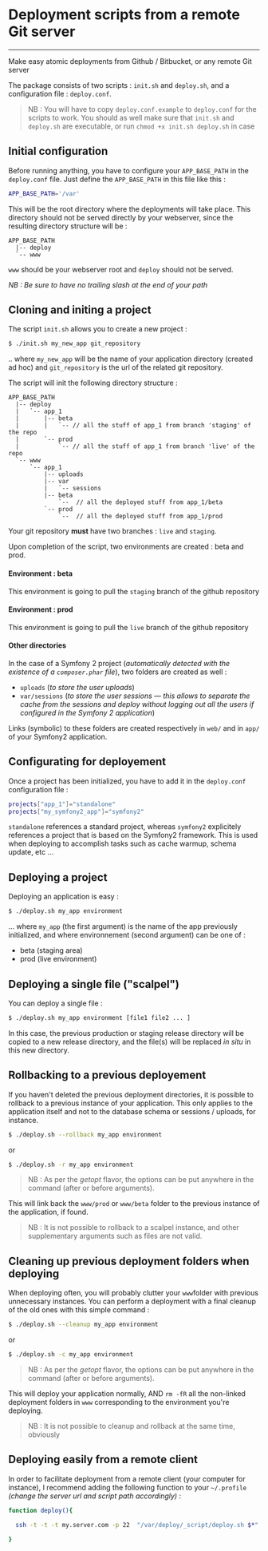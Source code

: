 # Deployment scripts from a remote Git server
- - -

Make easy atomic deployments from Github / Bitbucket, or any remote Git server

The package consists of two scripts : `init.sh` and `deploy.sh`, and a configuration file : `deploy.conf`.

> NB : You will have to copy `deploy.conf.example` to `deploy.conf` for the scripts to work. You should as well make sure that `init.sh` and `deploy.sh` are executable, or run `chmod +x init.sh deploy.sh` in case

## Initial configuration

Before running anything, you have to configure your `APP_BASE_PATH` in the `deploy.conf` file. Just define the `APP_BASE_PATH` in this file like this :

```bash
APP_BASE_PATH='/var'
```

This will be the root directory where the deployments will take place. This directory should not be served directly by your webserver, since the resulting directory structure will be :

```
APP_BASE_PATH
  |-- deploy
  `-- www
```

`www` should be your webserver root and `deploy` should not be served.

_NB : Be sure to have no trailing slash at the end of your path_

## Cloning and initing a project

The script `init.sh` allows you to create a new project :

```bash
$ ./init.sh my_new_app git_repository
```

.. where `my_new_app` will be the name of your application directory (created ad hoc) and `git_repository` is the url of the related git repository.

The script will init the following directory structure :

```
APP_BASE_PATH
  |-- deploy
  |   `-- app_1
  |       |-- beta
  |       |   `-- // all the stuff of app_1 from branch 'staging' of the repo
  |       `-- prod
  |           `-- // all the stuff of app_1 from branch 'live' of the repo
  `-- www
      `-- app_1
          |-- uploads
          |-- var
          |   `-- sessions 
          |-- beta
              `--  // all the deployed stuff from app_1/beta
          `-- prod
              `--  // all the deployed stuff from app_1/prod
```

Your git repository **must** have two branches : `live` and `staging`.

Upon completion of the script, two environments are created : beta and prod.

#### Environment : beta

This environment is going to pull the `staging` branch of the github repository

#### Environment : prod

This environment is going to pull the `live` branch of the github repository

#### Other directories

In the case of a Symfony 2 project (_automatically detected with the existence of a `composer.phar` file_), two folders are created as well :

  - `uploads` (_to store the user uploads_)
  - `var/sessions` (_to store the user sessions — this allows to separate the cache from the sessions and deploy without logging out all the users if configured in the Symfony 2 application_)

Links (symbolic) to these folders are created respectively in `web/` and in `app/` of your Symfony2 application.

## Configurating for deployement

Once a project has been initialized, you have to add it in the `deploy.conf` configuration file :

```bash
projects["app_1"]="standalone"
projects["my_symfony2_app"]="symfony2"
```                            

`standalone` references a standard project, whereas `symfony2` explicitely references a project that is based on the Symfony2 framework. This is used when deploying to accomplish tasks such as cache warmup, schema update, etc ...

## Deploying a project

Deploying an application is easy :

```bash
$ ./deploy.sh my_app environment
```

... where `my_app` (the first argument) is the name of the app previously initialized, and where environnement (second argument) can be one of :

  - beta (staging area)
  - prod (live environment)

## Deploying a single file ("scalpel")

You can deploy a single file  :

```bash
$ ./deploy.sh my_app environment [file1 file2 ... ]
```
In this case, the previous production or staging release directory will be copied to a new release directory, and the file(s) will be replaced _in situ_ in this new directory.

## Rollbacking to a previous deployement

If you haven't deleted the previous deployment directories, it is possible to rollback to a previous instance of your application. This only applies to the application itself and not to the database schema or sessions / uploads, for instance.

```bash
$ ./deploy.sh --rollback my_app environment
```
or 
```bash
$ ./deploy.sh -r my_app environment
```

> NB : As per the _getopt_ flavor, the options can be put anywhere in the command (after or before arguments).

This will link back the `www/prod` or `www/beta` folder to the previous instance of the application, if found.

> NB : It is not possible to rollback to a scalpel instance, and other supplementary arguments such as files are not valid.

## Cleaning up previous deployment folders when deploying

When deploying often, you will probably clutter your `www`folder with previous unnecessary instances. You can perform a deployment with a final cleanup of the old ones with this simple command :

```bash
$ ./deploy.sh --cleanup my_app environment
```
or 
```bash
$ ./deploy.sh -c my_app environment
```

> NB : As per the _getopt_ flavor, the options can be put anywhere in the command (after or before arguments).

This will deploy your application normally, AND `rm -fR` all the non-linked deployment folders in `www` corresponding to the environment you're deploying.

> NB : It is not possible to cleanup and rollback at the same time, obviously

## Deploying easily from a remote client

In order to facilitate deployment from a remote client (your computer for instance), I recommend adding the following function to your `~/.profile` _(change the server url and script path accordingly)_ :

```bash
function deploy(){

  ssh -t -t -t my.server.com -p 22  "/var/deploy/_script/deploy.sh $*"

}
```
